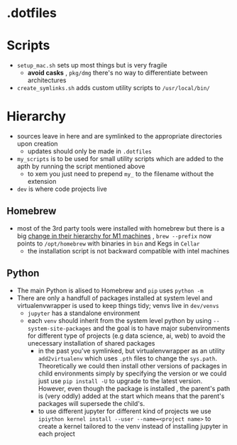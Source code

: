 # .dotfiles


# Scripts

- `setup_mac.sh` sets up most things but is very fragile
	- **avoid casks** , `pkg/dmg` there's no way to differentiate between architectures
- `create_symlinks.sh` adds custom utility scripts to `/usr/local/bin/`

# Hierarchy

- sources leave in here and are symlinked to the appropriate directories upon creation
	- updates should only be made in `.dotfiles`
- `my_scripts` is to be used for small utility scripts which are added to the apth by running the script mentioned above
	- to xem you just need to prepend `my_` to the filename without the extension
- `dev` is where code projects live

## Homebrew

- most of the 3rd party tools were installed with homebrew but there is a big [change in their hierarchy for M1 machines](https://www.reddit.com/r/MacOS/comments/jw9guu/why_did_homebrew_move_from_usrlocalto_opthomebrew/) , `brew --prefix` now points to `/opt/homebrew` with binaries in `bin` and Kegs in `Cellar`
	- the installation script is not backward compatible with intel machines

## Python

- The main Python is alised to Homebrew and `pip` uses `python -m`
- There are only a handfull of packages installed at system level and virtualenvwrapper is used to keep things tidy; venvs live in `dev/venvs`
	- `jupyter` has a standalone environment
	- each `venv` should inherit from the system level python by using `--system-site-packages` and the goal is to have major subenvironments for different type of projects (e.g data science, ai, web) to avoid the unecessary installation of shared packages
		- in the past you've symlinked, but virtualenvwrapper as an utility `add2virtualenv` which uses `.pth` files to change the `sys.path`. Theoretically we could then install other versions of packages in child environments simply by specifying the version or we could just use `pip install -U` to upgrade to the latest version. However, even though the package is installed , the parent's path is (very oddly) added at the start which means that the parent's packages will supersede the child's.
		- to use different jupyter for different kind of projects we use `ipiython kernel install --user --name=<project name>` to create a kernel tailored to the venv instead of installing jupyter in each project




